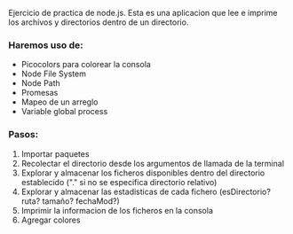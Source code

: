 Ejercicio de practica de node.js. Esta es una aplicacion que lee e imprime los archivos y directorios dentro de un directorio.

### Haremos uso de:
- Picocolors para colorear la consola
- Node File System
- Node Path
- Promesas
- Mapeo de un arreglo
- Variable global process


### Pasos:
1. Importar paquetes
2. Recolectar el directorio desde los argumentos de llamada de la terminal
3. Explorar y almacenar los ficheros disponibles dentro del directorio establecido ("." si no se especifica directorio relativo)
4. Explorar y almacenar las estadisticas de cada fichero (esDirectorio? ruta? tamaño? fechaMod?)
5. Imprimir la informacion de los ficheros en la consola
6. Agregar colores